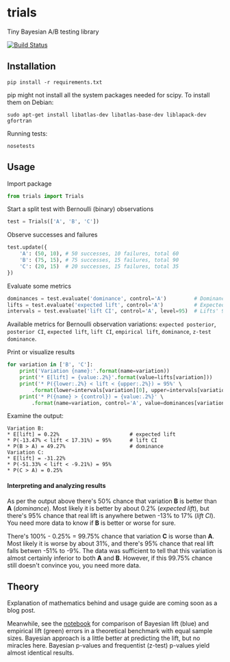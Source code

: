 trials
======
Tiny Bayesian A/B testing library

[![Build Status](https://travis-ci.org/bogdan-kulynych/trials.svg?branch=master)](https://travis-ci.org/bogdan-kulynych/trials)

## Installation

```
pip install -r requirements.txt
```

pip might not install all the system packages needed for scipy. To install them on Debian:

```
sudo apt-get install libatlas-dev libatlas-base-dev liblapack-dev gfortran
```

Running tests:

```
nosetests
```

## Usage

Import package

```python
from trials import Trials
```

Start a split test with Bernoulli (binary) observations
```python
test = Trials(['A', 'B', 'C'])
```

Observe successes and failures
```python
test.update({
    'A': (50, 10), # 50 successes, 10 failures, total 60
    'B': (75, 15), # 75 successes, 15 failures, total 90
    'C': (20, 15)  # 20 successes, 15 failures, total 35
})
```

Evaluate some metrics
```python
dominances = test.evaluate('dominance', control='A')         # Dominance probabilities P(X > A)
lifts = test.evaluate('expected lift', control='A')          # Expected lifts E[(X-A)/A]
intervals = test.evaluate('lift CI', control='A', level=95)  # Lifts' 95%-credible intervals
```

Available metrics for Bernoulli observation variations: `expected posterior`, `posterior CI`, `expected lift`, `lift CI`, `empirical lift`, `dominance`, `z-test dominance`.

Print or visualize results
```python
for variation in ['B', 'C']:
    print('Variation {name}:'.format(name=variation))
    print('* E[lift] = {value:.2%}'.format(value=lifts[variation]))
    print('* P({lower:.2%} < lift < {upper:.2%}) = 95%' \
        .format(lower=intervals[variation][0], upper=intervals[variation][2]))
    print('* P({name} > {control}) = {value:.2%}' \
        .format(name=variation, control='A', value=dominances[variation]))
```

Examine the output:
```
Variation B:
* E[lift] = 0.22%                       # expected lift
* P(-13.47% < lift < 17.31%) = 95%      # lift CI
* P(B > A) = 49.27%                     # dominance
Variation C:
* E[lift] = -31.22%
* P(-51.33% < lift < -9.21%) = 95%
* P(C > A) = 0.25%
```

#### Interpreting and analyzing results

As per the output above there's 50% chance that variation **B** is better than **A** (*dominance*). Most likely it is better by about 0.2% (*expected lift*), but there's 95% chance that real lift is anywhere betwen -13% to 17% (*lift CI*). You need more data to know if **B** is better or worse for sure.

There's 100% - 0.25% = 99.75% chance that variation **C** is worse than **A**. Most likely it is worse by about 31%, and there's 95% chance that real lift falls betwen -51% to -9%. The data was sufficient to tell that this variation is almost certainly inferior to both **A** and **B**. However, if this 99.75% chance still doesn't convince you, you need more data.

## Theory
Explanation of mathematics behind and usage guide are coming soon as a blog post.

Meanwhile, see the [notebook](http://nbviewer.ipython.org/github/bogdan-kulynych/trials/blob/master/examples/benchmark.ipynb) for comparison of Bayesian lift (blue) and empirical lift (green) errors in a theoretical benchmark with equal sample sizes. Bayesian approach is a little better at predicting the lift, but no miracles here. Bayesian p-values and frequentist (z-test) p-values yield almost identical results.
